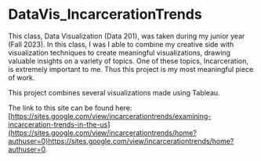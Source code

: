 # DataVis_IncarcerationTrends

This class, Data Visualization (Data 201), was taken during my junior year (Fall 2023). In this class, I was I able to combine my creative side with visualization techniques to create meaningful visualizations, drawing valuable insights on a variety of topics. One of these topics, Incarceration, is extremely important to me. Thus this project is my most meaningful piece of work.

This project combines several visualizations made using Tableau. 

The link to this site can be found here: [https://sites.google.com/view/incarcerationtrends/examining-incarceration-trends-in-the-us](https://sites.google.com/view/incarcerationtrends/home?authuser=0)https://sites.google.com/view/incarcerationtrends/home?authuser=0. 
